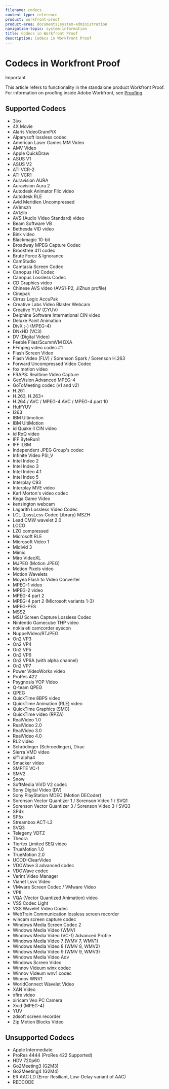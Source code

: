 ```yaml
---
filename: codecs
content-type: reference
product: workfront-proof
product-area: documents;system-administration
navigation-topic: system-information
title: Codecs in Workfront Proof
description: Codecs in Workfront Proof
---
```


# Codecs in Workfront Proof

>[!IMPORTANT]
>
>This article refers to functionality in the standalone product Workfront Proof. For information on proofing inside Adobe Workfront, see [Proofing](../../../review-and-approve-work/proofing/proofing.md).

## Supported Codecs

* 3ivx
* 4X Movie
* Alaris VideoGramPiX
* Alparysoft lossless codec
* American Laser Games MM Video
* AMV Video
* Apple QuickDraw
* ASUS V1
* ASUS V2
* ATI VCR-2
* ATI VCR1
* Auravision AURA
* Auravision Aura 2
* Autodesk Animator Flic video
* Autodesk RLE
* Avid Meridien Uncompressed
* AVImszh
* AVIzlib
* AVS (Audio Video Standard) video
* Beam Software VB
* Bethesda VID video
* Bink video
* Blackmagic 10-bit
* Broadway MPEG Capture Codec
* Brooktree 411 codec
* Brute Force & Ignorance
* CamStudio
* Camtasia Screen Codec
* Canopus HQ Codec
* Canopus Lossless Codec
* CD Graphics video
* Chinese AVS video (AVS1-P2, JiZhun profile)
* Cinepak
* Cirrus Logic AccuPak
* Creative Labs Video Blaster Webcam
* Creative YUV (CYUV)
* Delphine Software International CIN video
* Deluxe Paint Animation
* DivX ;-) (MPEG-4)
* DNxHD (VC3)
* DV (Digital Video)
* Feeble Files/ScummVM DXA
* FFmpeg video codec #1
* Flash Screen Video
* Flash Video (FLV) / Sorenson Spark / Sorenson H.263
* Forward Uncompressed Video Codec
* fox motion video
* FRAPS: Realtime Video Capture
* GeoVision Advanced MPEG-4
* GoToMeeting codec (v1 and v2)
* H.261
* H.263, H.263+
* H.264 / AVC / MPEG-4 AVC / MPEG-4 part 10
* HuffYUV
* I263
* IBM Ultimotion
* IBM UltiMotion
* id Quake II CIN video
* id RoQ video
* IFF ByteRun1
* IFF ILBM
* Independent JPEG Group's codec
* Infinite Video PSI_V
* Intel Indeo 2
* Intel Indeo 3
* Intel Indeo 4.1
* Intel Indeo 5
* Interplay C93
* Interplay MVE video
* Karl Morton's video codec
* Kega Game Video
* kensington webcam
* Lagarith Lossless Video Codec
* LCL (LossLess Codec Library) MSZH
* Lead CMW wavelet 2.0
* LOCO
* LZO compressed
* Microsoft RLE
* Microsoft Video 1
* Midivid 3
* Mimic
* Miro VideoXL
* MJPEG (Motion JPEG)
* Motion Pixels video
* Motion Wavelets
* Moyea Flash to Video Converter
* MPEG-1 video
* MPEG-2 video
* MPEG-4 part 2
* MPEG-4 part 2 (Microsoft variants 1-3)
* MPEG-PES
* MSS2
* MSU Screen Capture Lossless Codec
* Nintendo Gamecube THP video
* nokia eti camcorder eyecon
* NuppelVideo/RTJPEG
* On2 VP3
* On2 VP4
* On2 VP5
* On2 VP6
* On2 VP6A (with alpha channel)
* On2 VP7
* Power VideoWorks video
* ProRes 422
* Psygnosis YOP Video
* Q-team QPEG
* QPEG
* QuickTime 8BPS video
* QuickTime Animation (RLE) video
* QuickTime Graphics (SMC)
* QuickTime video (RPZA)
* RealVideo 1.0
* RealVideo 2.0
* RealVideo 3.0
* RealVideo 4.0
* RL2 video
* Schrödinger (Schroedinger), Dirac
* Sierra VMD video
* sif1 alpha4
* Smacker video
* SMPTE VC-1
* SMV2
* Snow
* SoftMedia ViVD V2 codec
* Sony Digital Video (DV)
* Sony PlayStation MDEC (Motion DECoder)
* Sorenson Vector Quantizer 1 / Sorenson Video 1 / SVQ1
* Sorenson Vector Quantizer 3 / Sorenson Video 3 / SVQ3
* SP4x
* SP5x
* Streambox ACT-L2
* SVQ3
* Telegeny VDTZ
* Theora
* Tiertex Limited SEQ video
* TrueMotion 1.0
* TrueMotion 2.0
* UCOD-ClearVideo
* VDOWave 3 advanced codec
* VDOWave codec
* Verint Video Manager
* Vianet Lsvx Video
* VMware Screen Codec / VMware Video
* VP8
* VQA (Vector Quantized Animation) video
* VSS Codec Light
* VSS Wavelet Video Codec
* WebTrain Communication lossless screen recorder
* wincam screen capture codec
* Windows Media Screen Codec 2
* Windows Media Video (WMV)
* Windows Media Video (VC-1) Advanced Profile
* Windows Media Video 7 (WMV 7, WMV1)
* Windows Media Video 8 (WMV 8, WMV2)
* Windows Media Video 9 (WMV 9, WMV3)
* Windows Media Video Adv
* Windows Screen Video
* Winnov Videum winx codec
* Winnov Videum wnv1 codec
* Winnov WNV1
* WorldConnect Wavelet Video
* XAN Video
* xfire video
* xiricam Veo PC Camera
* Xvid (MPEG-4)
* YUV
* zdsoft screen recorder
* Zip Motion Blocks Video

## Unsupported Codecs

* Apple Intermediate
* ProRes 4444 (ProRes 422 Supported)
* HDV 720p60
* Go2Meeting3 (G2M3)
* Go2Meeting4 (G2M4)
* ER AAC LD (Error Resiliant, Low-Delay variant of AAC)
* REDCODE


